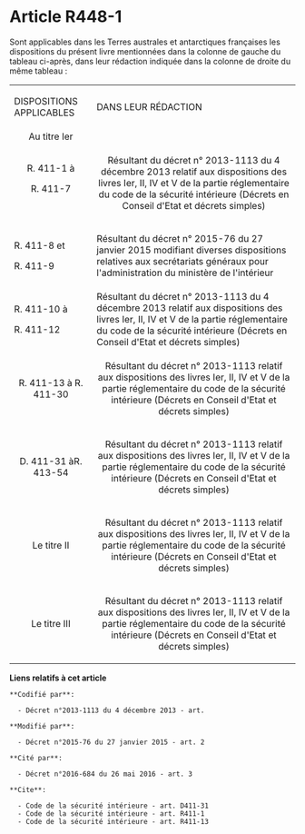 # Article R448-1

Sont applicables dans les Terres australes et antarctiques françaises les dispositions du présent livre mentionnées dans la
colonne de gauche du tableau ci-après, dans leur rédaction indiquée dans la colonne de droite du même tableau : 

<table>
  <tbody>
    <tr>
      <td>

DISPOSITIONS APPLICABLES 

</td>
      <td>

DANS LEUR RÉDACTION 

</td>
    </tr>
    <tr>
      <td align="center">Au titre Ier 

</td>
      <td align="center">

</td>
    </tr>
    <tr>
      <td align="center">R. 411-1 à

R. 411-7</td>
      <td align="center">

Résultant du décret n° 2013-1113 du 4 décembre 2013 relatif aux dispositions des livres Ier, II, IV et V de la partie
réglementaire du code de la sécurité intérieure (Décrets en Conseil d'Etat et décrets simples)

</td>
    </tr>
    <tr>
      <td>

R. 411-8 et

R. 411-9

</td>
      <td>

Résultant du décret n° 2015-76 du 27 janvier 2015 modifiant diverses dispositions relatives aux secrétariats généraux pour
l'administration du ministère de l'intérieur

</td>
    </tr>
    <tr>
      <td>

R. 411-10 à

R. 411-12

</td>
      <td>Résultant du décret n° 2013-1113 du 4 décembre 2013 relatif aux dispositions des livres Ier, II, IV et V de la
partie réglementaire du code de la sécurité intérieure (Décrets en Conseil d'Etat et décrets simples)</td>
    </tr>
    <tr>
      <td align="center">

R. 411-13 à R. 411-30 

</td>
      <td align="center">

Résultant du décret n° 2013-1113 relatif aux dispositions des livres Ier, II, IV et V de la partie réglementaire du code de
la sécurité intérieure (Décrets en Conseil d'Etat et décrets simples) 

</td>
    </tr>
    <tr>
      <td align="center">

D. 411-31 àR. 413-54

</td>
      <td align="center">

Résultant du décret n° 2013-1113 relatif aux dispositions des livres Ier, II, IV et V de la partie réglementaire du code de
la sécurité intérieure (Décrets en Conseil d'Etat et décrets simples) 

</td>
    </tr>
    <tr>
      <td align="center">Le titre II 

</td>
      <td align="center">

Résultant du décret n° 2013-1113 relatif aux dispositions des livres Ier, II, IV et V de la partie réglementaire du code de
la sécurité intérieure (Décrets en Conseil d'Etat et décrets simples) 

</td>
    </tr>
    <tr>
      <td align="center">Le titre III 

</td>
      <td align="center">

Résultant du décret n° 2013-1113 relatif aux dispositions des livres Ier, II, IV et V de la partie réglementaire du code de
la sécurité intérieure (Décrets en Conseil d'Etat et décrets simples)

</td>
    </tr>
  </tbody>
</table>

**Liens relatifs à cet article**

	**Codifié par**:

	  - Décret n°2013-1113 du 4 décembre 2013 - art.

	**Modifié par**:

	  - Décret n°2015-76 du 27 janvier 2015 - art. 2

	**Cité par**:

	  - Décret n°2016-684 du 26 mai 2016 - art. 3

	**Cite**:

	  - Code de la sécurité intérieure - art. D411-31
	  - Code de la sécurité intérieure - art. R411-1
	  - Code de la sécurité intérieure - art. R411-13
